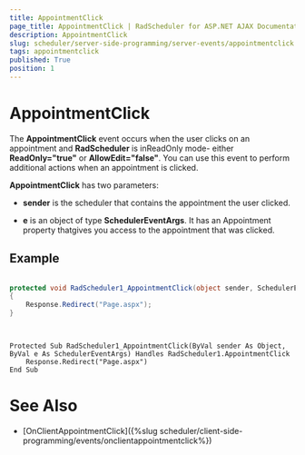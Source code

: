 ```yaml
---
title: AppointmentClick
page_title: AppointmentClick | RadScheduler for ASP.NET AJAX Documentation
description: AppointmentClick
slug: scheduler/server-side-programming/server-events/appointmentclick
tags: appointmentclick
published: True
position: 1
---
```


# AppointmentClick



The **AppointmentClick** event occurs when the user clicks on an appointment and **RadScheduler** is inReadOnly mode- either **ReadOnly="true"** or **AllowEdit="false"**. You can use this event to perform additional actions when an appointment is clicked.

**AppointmentClick** has two parameters:

* **sender** is the scheduler that contains the appointment the user clicked.

* **e** is an object of type **SchedulerEventArgs**. It has an Appointment property thatgives you access to the appointment that was clicked.

## Example





````C#
	
protected void RadScheduler1_AppointmentClick(object sender, SchedulerEventArgs e)
{
	Response.Redirect("Page.aspx");
}  
	
````
````VB.NET
	
Protected Sub RadScheduler1_AppointmentClick(ByVal sender As Object, ByVal e As SchedulerEventArgs) Handles RadScheduler1.AppointmentClick
	Response.Redirect("Page.aspx")
End Sub

````


# See Also

 * [OnClientAppointmentClick]({%slug scheduler/client-side-programming/events/onclientappointmentclick%})
